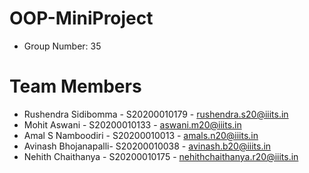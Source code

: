 # OOP-MiniProject

* Group Number: 35

# <a name="team-members"></a>Team Members
* Rushendra Sidibomma - S20200010179 - <rushendra.s20@iiits.in>
* Mohit Aswani - S20200010133 - <aswani.m20@iiits.in>
* Amal S Namboodiri - S20200010013 - <amals.n20@iiits.in>
* Avinash Bhojanapalli- S20200010038 - <avinash.b20@iiits.in>
* Nehith Chaithanya - S20200010175 - <nehithchaithanya.r20@iiits.in>
